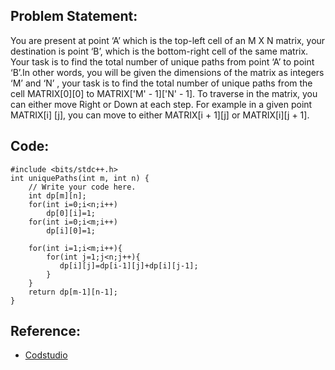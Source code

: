 ## Problem Statement:

You are present at point ‘A’ which is the top-left cell of an M X N matrix, your destination is point ‘B’, which is the bottom-right cell of the same matrix. 
Your task is to find the total number of unique paths from point ‘A’ to point ‘B’.In other words, you will be given the dimensions of the matrix as integers ‘M’ and ‘N’
, your task is to find the total number of unique paths from the cell MATRIX[0][0] to MATRIX['M' - 1]['N' - 1].
To traverse in the matrix, you can either move Right or Down at each step. For example in a given point MATRIX[i] [j], you can move to either MATRIX[i + 1][j] 
or MATRIX[i][j + 1].


## Code:

~~~~~~
#include <bits/stdc++.h> 
int uniquePaths(int m, int n) {
	// Write your code here.
    int dp[m][n];
    for(int i=0;i<n;i++)
        dp[0][i]=1;
    for(int i=0;i<m;i++)
        dp[i][0]=1;
    
    for(int i=1;i<m;i++){
        for(int j=1;j<n;j++){
           dp[i][j]=dp[i-1][j]+dp[i][j-1];
        } 
    }
    return dp[m-1][n-1];
}
~~~~~~

## Reference:
- [Codstudio](https://www.codingninjas.com/codestudio/problems/total-unique-paths_1081470?source=youtube&campaign=striver_dp_videos&utm_source=youtube&utm_medium=affiliate&utm_campaign=striver_dp_videos)
